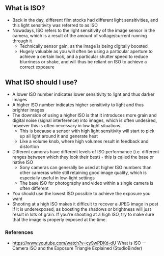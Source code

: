 ## What is ISO?

- Back in the day, different film stocks had different light sensitivities, and this light sensitivity was referred to as ISO
- Nowadays, ISO refers to the light sensitivity of the image sensor in the camera, which is a result of the amount of voltage/current running through it
	- Technically sensor gain, as the image is being digitally boosted
	- Hugely valuable as you will often be using a particular aperture to achieve a certain look, and a particular shutter speed to reduce blurriness or shake, and will thus be reliant on ISO to achieve a correct exposure


## What ISO should I use?

- A lower ISO number indicates lower sensitivity to light and thus darker images
- A higher ISO number indicates higher sensitivity to light and thus brighter images
- The downside of using a higher ISO is that it introduces more grain and digital noise (signal interference) into images, which is often undesired, however this is often necessary in low light situations
	- This is because a sensor with high light sensitivity will start to pick up all light around it and generate heat
	- Like a volume knob, where high volumes result in feedback and distortion
- Different cameras have different levels of ISO performance (i.e. different ranges between which they look their best) - this is called the base or native ISO
	- Sony cameras can generally be used at higher ISO numbers than other cameras while still retaining good image quality, which is especially useful in low-light settings
	- The base ISO for photography and video within a single camera is often different
- You should use the lowest ISO possible to achieve the exposure you want
- Shooting at a high ISO makes it difficult to recover a JPEG image in post if it is underexposed, as boosting the shadows or brightness will just result in lots of grain. If you're shooting at a high ISO, try to make sure that the image is properly exposed at the time.


### References

- https://www.youtube.com/watch?v=cy9wPDKd-dU What is ISO — Camera ISO and the Exposure Triangle Explained (StudioBinder)